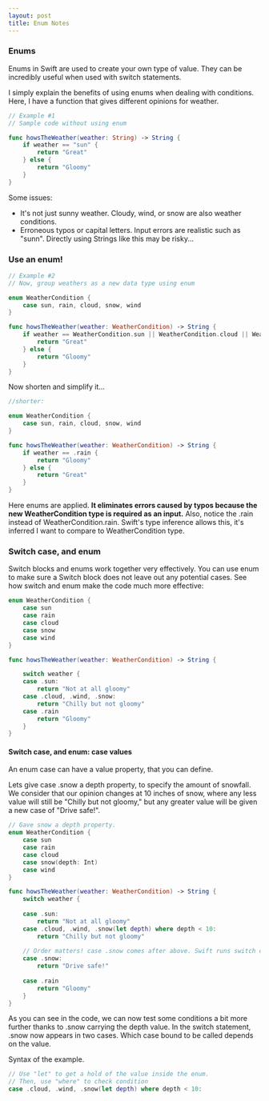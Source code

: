 ```yaml
---
layout: post
title: Enum Notes  
---
```

<h3>Enums</h3>
Enums in Swift are used to create your own type of value. They can be incredibly useful when used with switch statements. 

I simply explain the benefits of using enums when dealing with conditions.
Here, I have a function that gives different opinions for weather.


```swift
// Example #1
// Sample code without using enum

func howsTheWeather(weather: String) -> String {
    if weather == "sun" {
        return "Great"
    } else {
        return "Gloomy"
    }
}
```

Some issues:
<ul>
  <li> It's not just sunny weather.
      Cloudy, wind, or snow are also weather conditions. 
  <li> Erroneous typos or capital letters.
      Input errors are realistic such as "sunn". Directly using Strings like this may be risky... 
</ul>

<h3>Use an enum!</h3>

```swift
// Example #2
// Now, group weathers as a new data type using enum

enum WeatherCondition {
    case sun, rain, cloud, snow, wind 
}

func howsTheWeather(weather: WeatherCondition) -> String {
    if weather == WeatherCondition.sun || WeatherCondition.cloud || WeatherCondition.snow || WeatherCondition.wind {
        return "Great"
    } else {
        return "Gloomy"
    }
}
```
Now shorten and simplify it...
```swift
//shorter:

enum WeatherCondition {
    case sun, rain, cloud, snow, wind 
}

func howsTheWeather(weather: WeatherCondition) -> String {
    if weather == .rain {
        return "Gloomy"
    } else {
        return "Great"
    }
}
```
Here enums are applied. <b>It eliminates errors caused by typos because the new WeatherCondition type is required as an input.</b>
Also, notice the .rain instead of WeatherCondition.rain. Swift's type inference allows this, it's inferred I want to compare to WeatherCondition type. 

<h3>Switch case, and enum</h3>

Switch blocks and enums work together very effectively. You can use enum to make sure a Switch block does not leave out any potential cases.
See how switch and enum make the code much more effective:

```swift
enum WeatherCondition {
    case sun
    case rain
    case cloud
    case snow
    case wind
}

func howsTheWeather(weather: WeatherCondition) -> String {

    switch weather {
    case .sun:
        return "Not at all gloomy"
    case .cloud, .wind, .snow:
        return "Chilly but not gloomy"
    case .rain
        return "Gloomy"
    }
}
```

<h4>Switch case, and enum: case values</h4>
An enum case can have a value property, that you can define.

Lets give case .snow a depth property, to specify the amount of snowfall. We consider that our opinion changes at 10 inches of snow, where any less value will still be "Chilly but not gloomy," but any greater value will be given a new case of "Drive safe!". 


```swift
// Gave snow a depth property.
enum WeatherCondition {
    case sun
    case rain
    case cloud
    case snow(depth: Int) 
    case wind
}

func howsTheWeather(weather: WeatherCondition) -> String {
    switch weather {
    
    case .sun:
        return "Not at all gloomy"
    case .cloud, .wind, .snow(let depth) where depth < 10:
        return "Chilly but not gloomy"
        
    // Order matters! case .snow comes after above. Swift runs switch cases top to bottom.
    case .snow:  
        return "Drive safe!"
    
    case .rain
        return "Gloomy"
    }
}
```
As you can see in the code, we can now test some conditions a bit more further thanks to .snow carrying the depth value.
In the switch statement, .snow now appears in two cases. Which case bound to be called depends on the value.


<p>Syntax of the example.<p>

```swift
// Use "let" to get a hold of the value inside the enum.
// Then, use "where" to check condition
case .cloud, .wind, .snow(let depth) where depth < 10:
```


